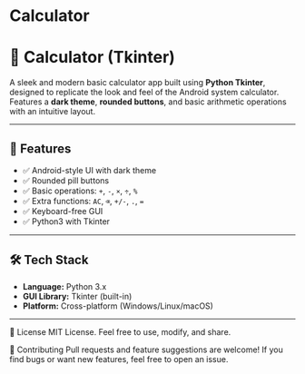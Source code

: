 # Calculator

# 🧮  Calculator (Tkinter)

A sleek and modern basic calculator app built using **Python Tkinter**, designed to replicate the look and feel of the Android system calculator. Features a **dark theme**, **rounded buttons**, and basic arithmetic operations with an intuitive layout.


---

## 🚀 Features

- ✅ Android-style UI with dark theme
- ✅ Rounded pill buttons
- ✅ Basic operations: `+`, `-`, `×`, `÷`, `%`
- ✅ Extra functions: `AC`, `⌫`, `+/-`, `.`, `=`
- ✅ Keyboard-free GUI
- ✅ Python3 with Tkinter

---

## 🛠️ Tech Stack

- **Language:** Python 3.x
- **GUI Library:** Tkinter (built-in)
- **Platform:** Cross-platform (Windows/Linux/macOS)

---

📃 License
MIT License. Feel free to use, modify, and share.

🤝 Contributing
Pull requests and feature suggestions are welcome! If you find bugs or want new features, feel free to open an issue.


